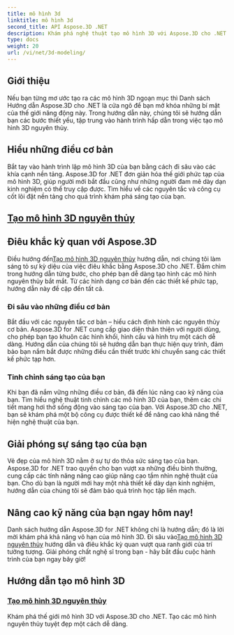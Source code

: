 ```yaml
---
title: mô hình 3d
linktitle: mô hình 3d
second_title: API Aspose.3D .NET
description: Khám phá nghệ thuật tạo mô hình 3D với Aspose.3D cho .NET! Dễ dàng tạo các mô hình nguyên thủy quyến rũ trong hướng dẫn toàn diện này. Hãy giải phóng sự sáng tạo của bạn ngay hôm nay.
type: docs
weight: 20
url: /vi/net/3d-modeling/
---
```


## Giới thiệu

Nếu bạn từng mơ ước tạo ra các mô hình 3D ngoạn mục thì Danh sách Hướng dẫn Aspose.3D cho .NET là cửa ngõ để bạn mở khóa những bí mật của thế giới năng động này. Trong hướng dẫn này, chúng tôi sẽ hướng dẫn bạn các bước thiết yếu, tập trung vào hành trình hấp dẫn trong việc tạo mô hình 3D nguyên thủy.

## Hiểu những điều cơ bản

Bắt tay vào hành trình lập mô hình 3D của bạn bằng cách đi sâu vào các khía cạnh nền tảng. Aspose.3D for .NET đơn giản hóa thế giới phức tạp của mô hình 3D, giúp người mới bắt đầu cũng như những người đam mê dày dạn kinh nghiệm có thể truy cập được. Tìm hiểu về các nguyên tắc và công cụ cốt lõi đặt nền tảng cho quá trình khám phá sáng tạo của bạn.

## [Tạo mô hình 3D nguyên thủy](./primitive-3d-models/)

## Điêu khắc kỳ quan với Aspose.3D

 Điều hướng đến[Tạo mô hình 3D nguyên thủy](./primitive-3d-models/) hướng dẫn, nơi chúng tôi làm sáng tỏ sự kỳ diệu của việc điêu khắc bằng Aspose.3D cho .NET. Đắm chìm trong hướng dẫn từng bước, cho phép bạn dễ dàng tạo hình các mô hình nguyên thủy bắt mắt. Từ các hình dạng cơ bản đến các thiết kế phức tạp, hướng dẫn này đề cập đến tất cả.

### Đi sâu vào những điều cơ bản

Bắt đầu với các nguyên tắc cơ bản – hiểu cách định hình các nguyên thủy cơ bản. Aspose.3D for .NET cung cấp giao diện thân thiện với người dùng, cho phép bạn tạo khuôn các hình khối, hình cầu và hình trụ một cách dễ dàng. Hướng dẫn của chúng tôi sẽ hướng dẫn bạn thực hiện quy trình, đảm bảo bạn nắm bắt được những điều cần thiết trước khi chuyển sang các thiết kế phức tạp hơn.

### Tinh chỉnh sáng tạo của bạn

Khi bạn đã nắm vững những điều cơ bản, đã đến lúc nâng cao kỹ năng của bạn. Tìm hiểu nghệ thuật tinh chỉnh các mô hình 3D của bạn, thêm các chi tiết mang hơi thở sống động vào sáng tạo của bạn. Với Aspose.3D cho .NET, bạn sẽ khám phá một bộ công cụ được thiết kế để nâng cao khả năng thể hiện nghệ thuật của bạn.

## Giải phóng sự sáng tạo của bạn

Vẻ đẹp của mô hình 3D nằm ở sự tự do thỏa sức sáng tạo của bạn. Aspose.3D for .NET trao quyền cho bạn vượt xa những điều bình thường, cung cấp các tính năng nâng cao giúp nâng cao tầm nhìn nghệ thuật của bạn. Cho dù bạn là người mới hay một nhà thiết kế dày dạn kinh nghiệm, hướng dẫn của chúng tôi sẽ đảm bảo quá trình học tập liền mạch.

## Nâng cao kỹ năng của bạn ngay hôm nay!

Danh sách hướng dẫn Aspose.3D for .NET không chỉ là hướng dẫn; đó là lời mời khám phá khả năng vô hạn của mô hình 3D. Đi sâu vào[Tạo mô hình 3D nguyên thủy](./primitive-3d-models/) hướng dẫn và điêu khắc kỳ quan vượt qua ranh giới của trí tưởng tượng. Giải phóng chất nghệ sĩ trong bạn - hãy bắt đầu cuộc hành trình của bạn ngay bây giờ!
## Hướng dẫn tạo mô hình 3D
### [Tạo mô hình 3D nguyên thủy](./primitive-3d-models/)
Khám phá thế giới mô hình 3D với Aspose.3D cho .NET. Tạo các mô hình nguyên thủy tuyệt đẹp một cách dễ dàng.